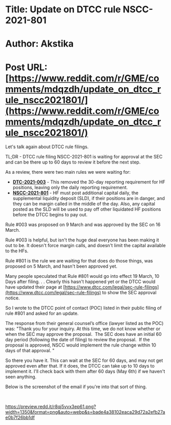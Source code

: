 # Title: Update on DTCC rule NSCC-2021-801
# Author: Akstika
# Post URL: [https://www.reddit.com/r/GME/comments/mdqzdh/update_on_dtcc_rule_nscc2021801/](https://www.reddit.com/r/GME/comments/mdqzdh/update_on_dtcc_rule_nscc2021801/)


Let's talk again about DTCC rule filings. 

TL;DR - DTCC rule filing NSCC-2021-801 is waiting for approval at the SEC and can be there up to 60 days to review it before the next step.

As a review, there were two main rules we were waiting for:

* [**DTC-2021-003**](https://www.dtcc.com/-/media/Files/Downloads/legal/rule-filings/2021/DTC/SR-DTC-2021-003-Approval-Notice.pdf) - This removed the 30-day reporting requirement for HF positions, leaving only the daily reporting requirement.
* [**NSCC-2021-801**](https://www.dtcc.com/-/media/Files/Downloads/legal/rule-filings/2021/NSCC/SR-NSCC-2021-801.pdf) - HF must post additional capital daily, the supplemental liquidity deposit (SLD), if their positions are in danger, and they can be margin called in the middle of the day. Also, any capital posted as the SLD will be used to pay off other liquidated HF positions before the DTCC begins to pay out.

Rule #003 was proposed on 9 March and was approved by the SEC on 16 March.

Rule #003 is helpful, but isn't the huge deal everyone has been making it out to be. It doesn't force margin calls, and doesn't limit the capital available to the HFs.

Rule #801 is the rule we are waiting for that does do those things, was proposed on 5 March, and hasn't been approved yet.

Many people speculated that Rule #801 would go into effect 19 March, 10 Days after filing. . .  Clearly this hasn't happened yet or the DTCC would have updated their page at [https://www.dtcc.com/legal/sec-rule-filings](https://www.dtcc.com/legal/sec-rule-filings) to show the SEC approval notice.

So I wrote to the DTCC point of contact (POC) listed in their public filing of rule #801 and asked for an update.

The response from their general counsel’s office (lawyer listed as the POC) was:  "Thank you for your inquiry. At this time, we do not know whether or when the SEC may approve the proposal.  The SEC does have an initial 60 day period (following the date of filing) to review the proposal.  If the proposal is approved, NSCC would implement the rule change within 10 days of that approval. "

So there you have it. This can wait at the SEC for 60 days, and may not get approved even after that. If it does, the DTCC can take up to 10 days to implement it. I'll check back with them after 60 days (May 6th) if we haven't seen anything. 

Below is the screenshot of the email if you're into that sort of thing.

&#x200B;

https://preview.redd.it/r8qj5vvx3ep61.png?width=1350&format=png&auto=webp&s=bade4a38102eaca29d72a2efb27ae0b7f26bb1df